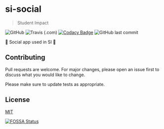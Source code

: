# si-social
> Student Impact

![GitHub](https://img.shields.io/github/license/jewkub/si-social.svg)
![Travis (.com)](https://img.shields.io/travis/com/jewkub/si-social.svg)
[![Codacy Badge](https://api.codacy.com/project/badge/Grade/3791f84ebda04d4783319cef714297dc)](https://www.codacy.com/app/jewkub/si-social?utm_source=github.com&amp;utm_medium=referral&amp;utm_content=jewkub/si-social&amp;utm_campaign=Badge_Grade)
![GitHub last commit](https://img.shields.io/github/last-commit/jewkub/si-social.svg)

🌟 Social app used in SI 🌟

## Contributing
Pull requests are welcome. For major changes, please open an issue first to discuss what you would like to change.

Please make sure to update tests as appropriate.

## License
[MIT](https://opensource.org/licenses/MIT)

[![FOSSA Status](https://app.fossa.io/api/projects/custom%2B8959%2Fgithub.com%2Fjewkub%2Fsi-social.svg?type=large)](https://app.fossa.io/projects/custom%2B8959%2Fgithub.com%2Fjewkub%2Fsi-social?ref=badge_large)